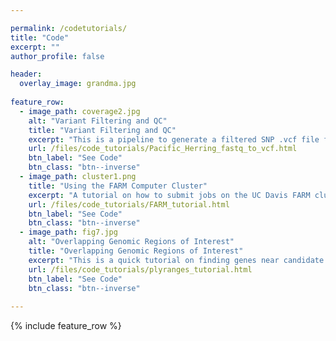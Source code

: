 ```yaml
---

permalink: /codetutorials/
title: "Code"
excerpt: ""
author_profile: false

header:
  overlay_image: grandma.jpg
  
feature_row:
  - image_path: coverage2.jpg
    alt: "Variant Filtering and QC"
    title: "Variant Filtering and QC"
    excerpt: "This is a pipeline to generate a filtered SNP .vcf file from raw .fastq files. The approach is designed for hundreds of whole-genome low coverage sequences."
    url: /files/code_tutorials/Pacific_Herring_fastq_to_vcf.html
    btn_label: "See Code"
    btn_class: "btn--inverse"
  - image_path: cluster1.png
    title: "Using the FARM Computer Cluster"
    excerpt: "A tutorial on how to submit jobs on the UC Davis FARM cluster. Developed for ECL243 (Ecological Genomics graduate level course)"
    url: /files/code_tutorials/FARM_tutorial.html
    btn_label: "See Code"
    btn_class: "btn--inverse"
  - image_path: fig7.jpg
    alt: "Overlapping Genomic Regions of Interest"
    title: "Overlapping Genomic Regions of Interest"
    excerpt: "This is a quick tutorial on finding genes near candidate SNPs using my favorite R package plyranges."
    url: /files/code_tutorials/plyranges_tutorial.html
    btn_label: "See Code"
    btn_class: "btn--inverse"
  
---
```





{% include feature_row %}


